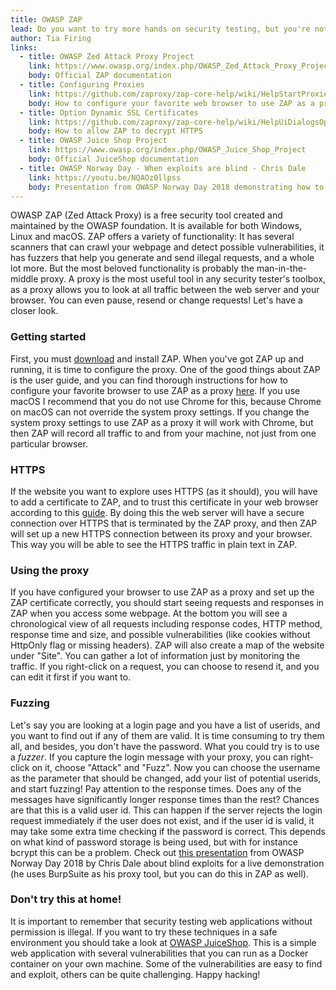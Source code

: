 ```yaml
---
title: OWASP ZAP
lead: Do you want to try more hands on security testing, but you're not quite sure where to begin? Keep on reading! 
author: Tia Firing
links:
  - title: OWASP Zed Attack Proxy Project
    link: https://www.owasp.org/index.php/OWASP_Zed_Attack_Proxy_Project
    body: Official ZAP documentation
  - title: Configuring Proxies
    link: https://github.com/zaproxy/zap-core-help/wiki/HelpStartProxies
    body: How to configure your favorite web browser to use ZAP as a proxy
  - title: Option Dynamic SSL Certificates
    link: https://github.com/zaproxy/zap-core-help/wiki/HelpUiDialogsOptionsDynsslcert
    body: How to allow ZAP to decrypt HTTPS
  - title: OWASP Juice Shop Project
    link: https://www.owasp.org/index.php/OWASP_Juice_Shop_Project
    body: Official JuiceShop documentation
  - title: OWASP Norway Day - When exploits are blind - Chris Dale
    link: https://youtu.be/NQAOz0llpss
    body: Presentation from OWASP Norway Day 2018 demonstrating how to find and exploit several vulnerabilities
---
```


OWASP ZAP (Zed Attack Proxy) is a free security tool created and maintained by the OWASP foundation. It is available for both Windows, Linux and macOS. ZAP offers a variety of functionality: It has several scanners that can crawl your webpage and detect possible vulnerabilities, it has fuzzers that help you generate and send illegal requests, and a whole lot more. But the most beloved functionality is probably the man-in-the-middle proxy. A proxy is the most useful tool in any security tester's toolbox, as a proxy allows you to look at all traffic between the web server and your browser. You can even pause, resend or change requests! Let's have a closer look. 

### Getting started
First, you must [download](https://www.owasp.org/index.php/OWASP_Zed_Attack_Proxy_Project) and install ZAP. When you've got ZAP up and running, it is time to configure the proxy. One of the good things about ZAP is the user guide, and you can find thorough instructions for how to configure your favorite browser to use ZAP as a proxy [here](https://github.com/zaproxy/zap-core-help/wiki/HelpStartProxies). If you use macOS I recommend that you do not use Chrome for this, because Chrome on macOS can not override the system proxy settings. If you change the system proxy settings to use ZAP as a proxy it will work with Chrome, but then ZAP will record all traffic to and from your machine, not just from one particular browser. 

### HTTPS
If the website you want to explore uses HTTPS (as it should), you will have to add a certificate to ZAP, and to trust this certificate in your web browser according to this [guide](https://github.com/zaproxy/zap-core-help/wiki/HelpUiDialogsOptionsDynsslcert). By doing this the web server will have a secure connection over HTTPS that is terminated by the ZAP proxy, and then ZAP will set up a new HTTPS connection between its proxy and your browser. This way you will be able to see the HTTPS traffic in plain text in ZAP. 

### Using the proxy
If you have configured your browser to use ZAP as a proxy and set up the ZAP certificate correctly, you should start seeing requests and responses in ZAP when you access some webpage. At the bottom you will see a chronological view of all requests including response codes, HTTP method, response time and size, and possible vulnerabilities (like cookies without HttpOnly flag or missing headers). ZAP will also create a map of the website under "Site". You can gather a lot of information just by monitoring the traffic. If you right-click on a request, you can choose to resend it, and you can edit it first if you want to. 

### Fuzzing
Let's say you are looking at a login page and you have a list of userids, and you want to find out if any of them are valid. It is time consuming to try them all, and besides, you don't have the password. What you could try is to use a *fuzzer*. If you capture the login message with your proxy, you can right-click on it, choose "Attack" and "Fuzz". Now you can choose the username as the parameter that should be changed, add your list of potential userids, and start fuzzing! Pay attention to the response times. Does any of the messages have significantly longer response times than the rest? Chances are that this is a valid user id. This can happen if the server rejects the login request immediately if the user does not exist, and if the user id is valid, it may take some extra time checking if the password is correct. This depends on what kind of password storage is being used, but with for instance bcrypt this can be a problem. Check out [this presentation](https://youtu.be/NQAOz0llpss) from OWASP Norway Day 2018 by Chris Dale about blind exploits for a live demonstration (he uses BurpSuite as his proxy tool, but you can do this in ZAP as well). 

### Don't try this at home!
It is important to remember that security testing web applications without permission is illegal. If you want to try these techniques in a safe environment you should take a look at [OWASP JuiceShop](https://www.owasp.org/index.php/OWASP_Juice_Shop_Project). This is a simple web application with several vulnerabilities that you can run as a Docker container on your own machine. Some of the vulnerabilities are easy to find and exploit, others can be quite challenging. Happy hacking! 
